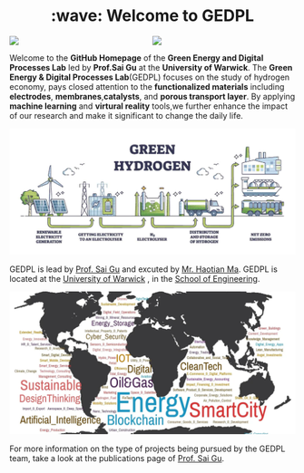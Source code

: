 <h1 align="center">:wave: Welcome to GEDPL </h1>


<div style="display: flex; justify-content: space-between; align-items: flex-end;">
  <img src="https://baltictransportjournal.com/assets/files/news/hydrogen-produksjon-ny-eng.gif" width="400" />
  <img src="https://i.imgur.com/JlXPELW.jpg" width="400" /> 
</div>

Welcome to the **GitHub Homepage** of the  **Green Energy and Digital Processes Lab** led by **Prof.Sai Gu** at the **University of Warwick**. 
The **Green Energy & Digital Processes Lab**(GEDPL) focuses on the study of hydrogen economy, pays closed attention to the **functionalized materials** including **electrodes**, **membranes**,**catalysts**, and **porous transport layer**. By applying **machine learning** and **virtural reality** tools,we further enhance the impact of our research and make it significant to change the daily life. 

<!--   GreenHydrogen -->
![My Local Image](./Green-Hydrogen.jpg)

GEDPL is lead by [Prof. Sai Gu](https://scholar.google.com/citations?user=EufoqsMAAAAJ&hl=en&oi=ao) and excuted by [Mr. Haotian Ma](https://github.com/TSdreamer). GEDPL is located at the [University of Warwick](https://warwick.ac.uk/) , in the [School of Engineering](https://warwick.ac.uk/fac/sci/eng/).

<!-- GreenEnergy-->
![My Local Image](./Energy.png)


For more information on the type of projects being pursued by the GEDPL team, take a look at the publications page of [Prof. Sai Gu](https://scholar.google.com/citations?user=EufoqsMAAAAJ&hl=en&oi=ao).



